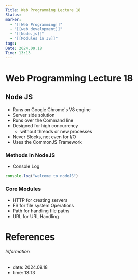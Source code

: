 ```yaml
---
Title: Web Programming Lecture 18
Status: 
marker:
  - "[[Web Programming]]"
  - "[[web development]]"
  - "[[Node.js]]"
  - "[[Modules in JS]]"
tags: 
Date: 2024.09.18
Time: 13:13
---
```

# Web Programming Lecture 18

## Node JS
- Runs on Google Chrome's V8 engine
- Server side solution 
- Runs over the Command line
- Designed for high concurrency
	- without threads or new processes
- Never Blocks, not even for I/O
- Uses the CommonJS Framework


### Methods in NodeJS
- Console Log
```js
console.log("welcome to nodeJS")
```
### Core Modules
- HTTP for creating servers
- FS for file system Operations
- Path for handling file paths
- URL for URL Handling

# References


###### Information
- date: 2024.09.18
- time: 13:13